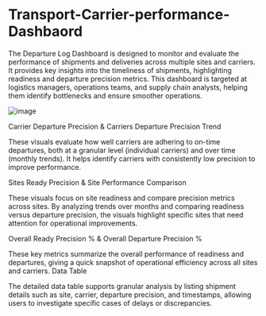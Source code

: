 # Transport-Carrier-performance-Dashbaord


The Departure Log Dashboard is designed to monitor and evaluate the performance of shipments and deliveries across multiple sites and carriers. It provides key insights into the timeliness of shipments, highlighting readiness and departure precision metrics. This dashboard is targeted at logistics managers, operations teams, and supply chain analysts, helping them identify bottlenecks and ensure smoother operations.


![image](https://github.com/user-attachments/assets/af9d9bbc-ffeb-43b2-9023-05f07fc7a438)

Carrier Departure Precision & Carriers Departure Precision Trend

These visuals evaluate how well carriers are adhering to on-time departures, both at a granular level (individual carriers) and over time (monthly trends). It helps identify carriers with consistently low precision to improve performance.

Sites Ready Precision & Site Performance Comparison

These visuals focus on site readiness and compare precision metrics across sites. By analyzing trends over months and comparing readiness versus departure precision, the visuals highlight specific sites that need attention for operational improvements.

Overall Ready Precision % & Overall Departure Precision %

These key metrics summarize the overall performance of readiness and departures, giving a quick snapshot of operational efficiency across all sites and carriers.
Data Table

The detailed data table supports granular analysis by listing shipment details such as site, carrier, departure precision, and timestamps, allowing users to investigate specific cases of delays or discrepancies.



